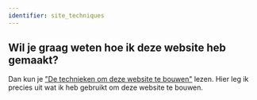 ```yaml
---
identifier: site_techniques
---
```

## Wil je graag weten hoe ik deze website heb gemaakt?

Dan kun je <a href="/how-i-built-this-website" class="text-white underline">"De technieken om deze website te bouwen"</a> lezen. Hier leg ik precies uit wat ik heb gebruikt om deze website te bouwen.